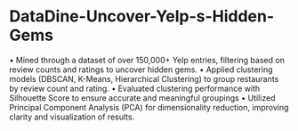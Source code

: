 # DataDine-Uncover-Yelp-s-Hidden-Gems

•	Mined through a dataset of over 150,000+ Yelp entries, filtering based on review counts and ratings to uncover hidden gems.
•	Applied clustering models (DBSCAN, K-Means, Hierarchical Clustering) to group restaurants by review count and rating. 
•	Evaluated clustering performance with Silhouette Score to ensure accurate and meaningful groupings
•	Utilized Principal Component Analysis (PCA) for dimensionality reduction, improving clarity and visualization of results.
